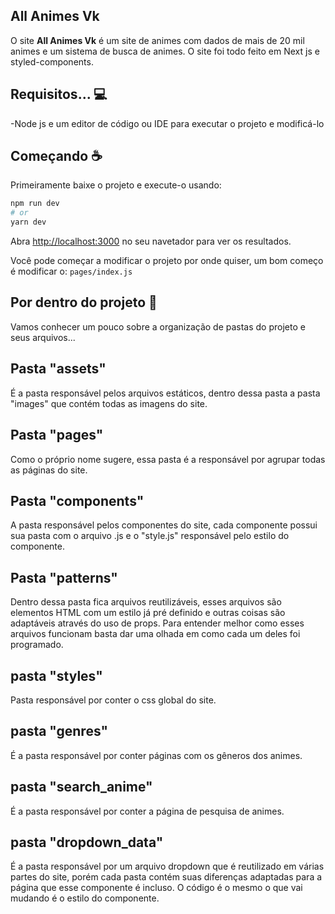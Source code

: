 ## All Animes Vk

O site <b>All Animes Vk</b> é um site de animes com dados de mais de 20 mil animes e um sistema de busca de animes. O site foi todo feito em Next js e styled-components.



## Requisitos... :computer:

-Node js e um editor de código ou IDE para executar o projeto e modificá-lo


## Começando ☕

Primeiramente baixe o projeto e execute-o usando:

```bash
npm run dev
# or
yarn dev
```

Abra [http://localhost:3000](http://localhost:3000) no seu navetador para ver os resultados.

Você pode começar a modificar o projeto por onde quiser, um bom começo é modificar o: `pages/index.js`


## Por dentro do projeto :open_file_folder:

Vamos conhecer um pouco sobre a organização de pastas do projeto e seus arquivos...


## Pasta "assets"

É a pasta responsável pelos arquivos estáticos, dentro dessa pasta a pasta "images" que contém todas as imagens do site.

## Pasta "pages"

Como o próprio nome sugere, essa pasta é a responsável por agrupar todas as páginas do site.


## Pasta "components"

A pasta responsável pelos componentes do site, cada componente possui sua pasta com o arquivo .js e o "style.js" responsável pelo estilo do componente.


## Pasta "patterns"

Dentro dessa pasta fica arquivos reutilizáveis, esses arquivos são elementos HTML com um estilo já pré definido e outras coisas são adaptáveis através do uso de props. Para entender melhor como esses arquivos funcionam basta dar uma olhada em como cada um deles foi programado.

## pasta "styles"

Pasta responsável por conter o css global do site.

## pasta "genres"

É a pasta responsável por conter páginas com os gêneros dos animes.

## pasta "search_anime"

É a pasta responsável por conter a página de pesquisa de animes.

## pasta "dropdown_data"

É a pasta responsável por um arquivo dropdown que é reutilizado em várias partes do site, porém cada pasta contém suas diferenças adaptadas para a página que esse componente é incluso. O código é o mesmo o que vai mudando é o estilo do componente.